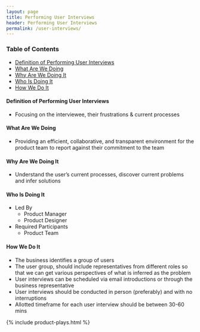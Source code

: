 ```yaml
---
layout: page
title: Performing User Interviews
header: Performing User Interviews
permalink: /user-interviews/
---
```

<div class="row">
    <div class="col-md-3">
        <div class="toc">
            <h3>Table of Contents</h3>
                <ul>
                    <li>
                        <a href="#PUI-Definition">
                            Definition of Performing User Interviews
                        </a>
                    </li>
                    <li>
                        <a href="#PUI-What">
                            What Are We Doing
                        </a>
                    </li>
                    <li>
                        <a href="#PUI-Why">
                            Why Are We Doing It
                        </a>
                    </li>
                    <li>
                        <a href="#PUI-Who">
                            Who Is Doing It
                        </a>
                    </li>
                    <li>
                        <a href="#PUI-How">
                            How We Do It
                        </a>
                    </li>
                   </ul>
        </div>
    </div>
    <div class="col-md-6">
    <h4 class="PUI-Definition" id="PUI-Definition">
            Definition of Performing User Interviews
        </h4>
        <ul>
            <li>
                Focusing on the interviewee, their frustrations & current processes
            </li>
        </ul>
        <h4 class="PUI-What" id="PUI-What">
            What Are We Doing
        </h4>
	<ul>
        <li>Providing an efficient, collaborative, and transparent environment for the product team to report against their commitment to the team</li>
	</ul>
        <h4 class="PUI-Why" id="PUI-Why">
            Why Are We Doing It
        </h4>
    <ul>
        <li>Understand the user’s current processes, discover current problems and infer solutions</li>
	</ul>
        <h4 class="PUI-Who" id="PUI-Who">
            Who Is Doing It
        </h4>
        <ul>
            <li>Led By
                <ul>
                    <li>Product Manager</li>
		    <li>Product Designer</li>
                </ul>
            </li>
            <li>Required Participants
                <ul>
                    <li>Product Team </li>
                </ul>
            </li>
        </ul>
<h4 class="PUI-How" id="PUI-How">
    How We Do It
</h4>
<ul>
    <li>The business identifies a group of users</li>
    <li>The user group, should include representatives from different roles so that we can get various perspectives of what is inferred as the problem</li>
    <li>User interviews can be scheduled via email introductions or through the business representative</li>
    <li>User interviews should be conducted in person (preferably) and with no interruptions</li>
    <li>Allotted timeframe for each user interview should be between 30-60 mins</li>
</ul>
    </div>
    <div class="col-md-3">
             {% include product-plays.html %}
    </div>
</div>
